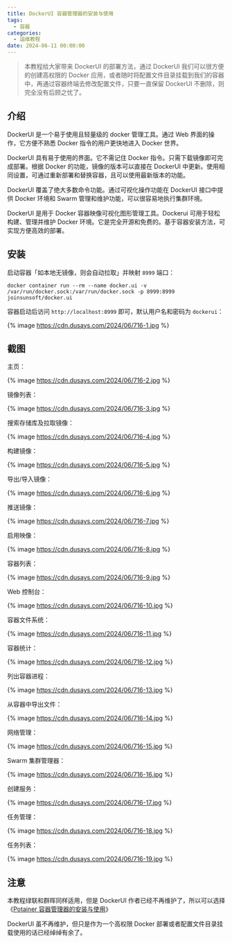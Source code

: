```yaml
---
title: DockerUI 容器管理器的安装与使用
tags:
  - 容器
categories:
  - 运维教程
date: 2024-06-11 00:00:00
---
```


> 本教程给大家带来 DockerUI 的部署方法，通过 DockerUI 我们可以很方便的创建高权限的 Docker 应用，或者随时将配置文件目录挂载到我们的容器中，再通过容器终端去修改配置文件，只要一直保留 DockerUI 不删除，则完全没有后顾之忧了。

<!-- more -->

## 介绍

DockerUI 是一个易于使用且轻量级的 docker 管理工具。通过 Web 界面的操作，它方便不熟悉 Docker 指令的用户更快地进入 Docker 世界。

DockerUI 具有易于使用的界面。它不需记住 Docker 指令。只需下载镜像即可完成部署。根据 Docker 的功能，镜像的版本可以直接在 DockerUI 中更新。使用相同设置，可通过重新部署和替换容器，且可以使用最新版本的功能。

DockerUI 覆盖了绝大多数命令功能。通过可视化操作功能在 DockerUI 接口中提供 Docker 环境和 Swarm 管理和维护功能，可以很容易地执行集群环境。

DockerUI 是用于 Docker 容器映像可视化图形管理工具。Dockerui 可用于轻松构建、管理并维护 Docker 环境。它是完全开源和免费的。基于容器安装方法，可实现方便高效的部署。

## 安装

启动容器「如本地无镜像，则会自动拉取」并映射 `8999` 端口：

```
docker container run --rm --name docker.ui -v /var/run/docker.sock:/var/run/docker.sock -p 8999:8999 joinsunsoft/docker.ui
```

容器启动后访问 `http://localhost:8999` 即可，默认用户名和密码为 `dockerui`：

{% image https://cdn.dusays.com/2024/06/716-1.jpg %}

## 截图

主页：

{% image https://cdn.dusays.com/2024/06/716-2.jpg %}

镜像列表：

{% image https://cdn.dusays.com/2024/06/716-3.jpg %}

搜索存储库及拉取镜像：

{% image https://cdn.dusays.com/2024/06/716-4.jpg %}

构建镜像：

{% image https://cdn.dusays.com/2024/06/716-5.jpg %}

导出/导入镜像：

{% image https://cdn.dusays.com/2024/06/716-6.jpg %}

推送镜像：

{% image https://cdn.dusays.com/2024/06/716-7.jpg %}

启用映像：

{% image https://cdn.dusays.com/2024/06/716-8.jpg %}

容器列表：

{% image https://cdn.dusays.com/2024/06/716-9.jpg %}

Web 控制台：

{% image https://cdn.dusays.com/2024/06/716-10.jpg %}

容器文件系统：

{% image https://cdn.dusays.com/2024/06/716-11.jpg %}

容器统计：

{% image https://cdn.dusays.com/2024/06/716-12.jpg %}

列出容器进程：

{% image https://cdn.dusays.com/2024/06/716-13.jpg %}

从容器中导出文件：

{% image https://cdn.dusays.com/2024/06/716-14.jpg %}

网络管理：

{% image https://cdn.dusays.com/2024/06/716-15.jpg %}

Swarm 集群管理器：

{% image https://cdn.dusays.com/2024/06/716-16.jpg %}

创建服务：

{% image https://cdn.dusays.com/2024/06/716-17.jpg %}

任务管理：

{% image https://cdn.dusays.com/2024/06/716-18.jpg %}

任务列表：

{% image https://cdn.dusays.com/2024/06/716-19.jpg %}

## 注意

本教程绿联和群晖同样适用，但是 DockerUI 作者已经不再维护了，所以可以选择《[Potainer 容器管理器的安装与使用](https://dusays.com/714/)》

DockerUI 虽不再维护，但只是作为一个高权限 Docker 部署或者配置文件目录挂载使用的话已经绰绰有余了。